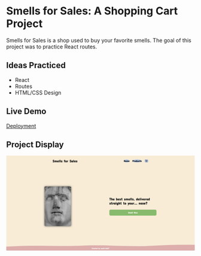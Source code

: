 # Smells for Sales: A Shopping Cart Project

Smells for Sales is a shop used to buy your favorite smells. The goal of this project was to practice React routes.


## Ideas Practiced
* React
* Routes
* HTML/CSS Design


 ## Live Demo
[Deployment](https://scott-hall7.github.io/shopping-cart/)
 

## Project Display
![Smells for Sales Screenshot](https://github.com/scott-hall7/shopping-cart/blob/main/src/assets/preview.png "App Preview")